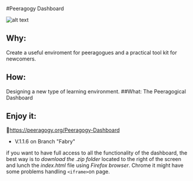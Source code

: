 #Peeragogy Dashboard 

![alt text](https://cloud.githubusercontent.com/assets/3668236/8311012/c1e3dfd8-19d3-11e5-9c7e-81c7c1c5033d.jpg)

## Why: 
Create a useful enviroment for peeragogues and a practical tool kit for newcomers.
## How: 
Designing a new type of learning environment. 
##What: 
The Peeragogical Dashboard

## Enjoy it:
:link:https://peeragogy.org/Peeragogy-Dashboard

- V.1.1.6 on Branch "Fabry"

if you want to have full access to all the functionality of the dashboard, the best way is to *download the .zip folder* located to the right of the screen and lunch the *index.html* file using *Firefox browser*. Chrome it might have some problems handling `<iframe>`on page.


